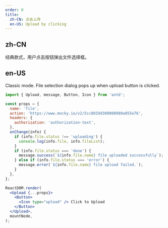 ```yaml
---
order: 0
title:
  zh-CN: 点击上传
  en-US: Upload by clicking
---
```


## zh-CN

经典款式，用户点击按钮弹出文件选择框。

## en-US

Classic mode. File selection dialog pops up when upload button is clicked.

```jsx
import { Upload, message, Button, Icon } from 'antd';

const props = {
  name: 'file',
  action: 'https://www.mocky.io/v2/5cc8019d300000980a055e76',
  headers: {
    authorization: 'authorization-text',
  },
  onChange(info) {
    if (info.file.status !== 'uploading') {
      console.log(info.file, info.fileList);
    }
    if (info.file.status === 'done') {
      message.success(`${info.file.name} file uploaded successfully`);
    } else if (info.file.status === 'error') {
      message.error(`${info.file.name} file upload failed.`);
    }
  },
};

ReactDOM.render(
  <Upload {...props}>
    <Button>
      <Icon type="upload" /> Click to Upload
    </Button>
  </Upload>,
  mountNode,
);
```
